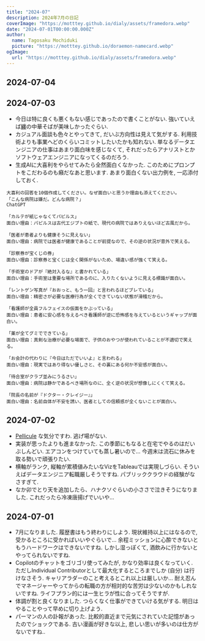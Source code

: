 ```yaml
---
title: "2024-07"
description: 2024年7月の日記
coverImage: "https://motttey.github.io/dialy/assets/framedora.webp"
date: "2024-07-01T00:00:00.000Z"
author:
  name: Tagosaku Mochiduki
  picture: "https://motttey.github.io/doraemon-namecard.webp"
ogImage:
  url: "https://motttey.github.io/dialy/assets/framedora.webp"
---
```


## 2024-07-04

## 2024-07-03
- 今日は特に良くも悪くもない感じであったので書くことがない. 強いていえば[纏](https://tabelog.com/tokyo/A1317/A131710/13285625/)の中華そばが美味しかったぐらい. 
- カジュアル面談も色々とやってきて, だいぶ方向性は見えて気がする. 利用技術よりも事業へどのくらいコミットしたいたかも知れない. 単なるデータエンジニアの仕事はあまり面白味を感じなくて, それだったらアナリストとかソフトウェアエンジニアになってくるのだろう. 
- 生成AIに大喜利をやらせてみたら全然面白くなかった. このためにプロンプトをこだわるのも癪だなあと思います. あまり面白くない出力例を, 一応添付しておく. 
```
大喜利の回答を10個作成してください。なぜ面白いと思うか理由も添えてください。
「こんな病院は嫌だ。どんな病院？」
ChatGPT

「カルテが紙じゃなくてパピルス」
面白い理由：パピルスは古代エジプトの紙で、現代の病院ではありえないほど古風だから。

「医者が患者よりも健康そうに見えない」
面白い理由：病院では医者が健康であることが前提なので、その逆の状況が意外で笑える。

「診察券が宝くじの券」
面白い理由：診察券と宝くじは全く関係がないため、場違い感が強くて笑える。

「手術室のドアが『絶対入るな』と書かれている」
面白い理由：手術室は重要な場所であるのに、入りたくないように見える標識が面白い。

「レントゲン写真が『おおっと、もう一回』と言われるほどブレている」
面白い理由：精密さが必要な医療行為が全くできていない状態が滑稽だから。

「看護師が全員フルフェイスの仮面をかぶっている」
面白い理由：患者に安心感を与えるべき看護師が逆に恐怖感を与えているというギャップが面白い。

「薬が全てグミでできている」
面白い理由：真剣な治療が必要な場面で、子供のおやつが使われていることが不適切で笑える。

「お会計の代わりに『今日はただでいいよ』と言われる」
面白い理由：現実ではあり得ない優しさと、その裏にある何か不安感が面白い。

「待合室がクラブ並みにうるさい」
面白い理由：病院は静かであるべき場所なのに、全く逆の状況が想像しにくくて笑える。

「院長の名前が『ドクター・クレイジー』」
面白い理由：名前自体が不安を誘い、医者としての信頼感が全くないことが面白い。
```

## 2024-07-02
- [Pellicule](https://www.youtube.com/watch?v=ueq2QFIIpu0) な気分ですわ. 逃げ場がない.
- 実装が思ったよりも進まなかった. この季節にもなると在宅でやるのはだいぶしんどい. エアコンをつけていても蒸し暑いので... 今週末は流石に休みを取る勢いで頑張りたい. 
- 横軸がランク, 縦軸が累積値みたいなVizをTableauでは実現しづらい. そういえばデータエンジニア転職厳しそうですね. パブリッククラウドの経験がなさすぎて. 
- なか卯でとり天を追加したら、ハナクソぐらいの小ささで泣きそうになりました. これだったら冷凍唐揚げでいいや...  

## 2024-07-01
- 7月になりました. 履歴書はもう終わりにしよう. 現状維持以上にはなるので, 受かるところに受かればいいやぐらいで... 余程ミッションに心酔できないともうハードワークはできないですね. しかし湿っぽくて, 酒飲みに行かないとやってられないですね. 
- Copilotのチャットをゴリゴリ使ってみたが, かなり効率は良くなっていく. ただしIndividual Contributorとして最大化するところまでしか (自分) は行けなさそう. キャリアラダーのこと考えるとこれ以上は厳しいか... 耐え忍んでマネージャーやってからの転職の方が相対的な苦労は少ないのかもしれないですね. ライフプラン的には一生ヒラが性に合ってそうですが. 
- 体調が割と良くなりました. つらくなく仕事ができていける気がする. 明日はやることやって早めに切り上げよう. 
- パーマンの人の訃報があった. 比較的直近まで元気にされていた記憶があったのでショックである. 古い漫画が好きな以上, 悲しい思いが多いのは仕方がないですね.. 
